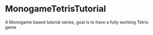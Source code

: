 # MonogameTetrisTutorial
A Monogame based tutorial series, goal is to have a fully working Tetris game
